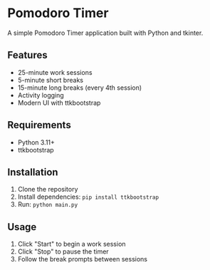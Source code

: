 # Pomodoro Timer

A simple Pomodoro Timer application built with Python and tkinter.

## Features
- 25-minute work sessions
- 5-minute short breaks
- 15-minute long breaks (every 4th session)
- Activity logging
- Modern UI with ttkbootstrap

## Requirements
- Python 3.11+
- ttkbootstrap

## Installation
1. Clone the repository
2. Install dependencies: `pip install ttkbootstrap`
3. Run: `python main.py`

## Usage
1. Click "Start" to begin a work session
2. Click "Stop" to pause the timer
3. Follow the break prompts between sessions
